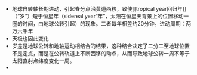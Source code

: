 - 地球自转轴长期进动，引起春分点沿黄道西移，致使[[tropical year回归年]]（“岁”）短于恒星年（sidereal year“年”，太阳在恒星天背景上的位置移动一圈的时间，由地球公转引起）的现象。二者每年相差约20分钟。进动周期：两万六千年
- 天极也因此变化
- 岁差是地球公转和地轴运动相结合的结果，这种结合决定了二分二至地球位置不是定点，而是在公转轨道上不断西移的动点，从而导致地球公转一周不等于太阳直射点纬度变化一周。
-